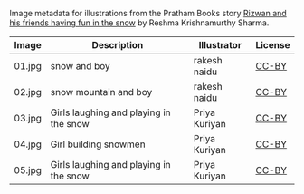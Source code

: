 Image metadata for illustrations from the Pratham Books story [Rizwan and his friends having fun in the snow](https://storyweaver.org.in/stories/3519-rizwan-and-his-friends-having-fun-in-the-snow) by Reshma Krishnamurthy Sharma.

Image | Description | Illustrator | License
----- | ----------- | ----------- | -------
01.jpg | snow and boy | rakesh naidu | [CC-BY](https://creativecommons.org/licenses/by/4.0/)
02.jpg | snow mountain and boy | rakesh naidu | [CC-BY](https://creativecommons.org/licenses/by/4.0/)
03.jpg | Girls laughing and playing in the snow | Priya Kuriyan | [CC-BY](https://creativecommons.org/licenses/by/4.0/)
04.jpg | Girl building snowmen | Priya Kuriyan | [CC-BY](https://creativecommons.org/licenses/by/4.0/)
05.jpg | Girls laughing and playing in the snow | Priya Kuriyan | [CC-BY](https://creativecommons.org/licenses/by/4.0/)